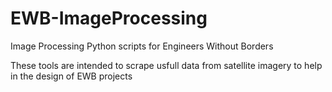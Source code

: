 # EWB-ImageProcessing
Image Processing Python scripts for Engineers Without Borders

These tools are intended to scrape usfull data from satellite imagery to help in the design of EWB projects
